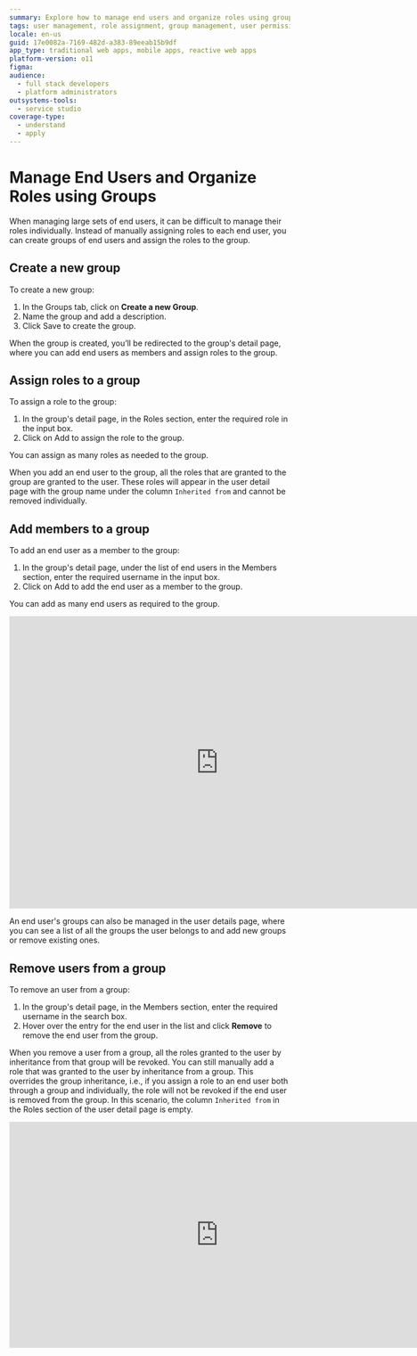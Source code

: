 ```yaml
---
summary: Explore how to manage end users and organize roles using groups in OutSystems 11 (O11).
tags: user management, role assignment, group management, user permissions, access control
locale: en-us
guid: 17e0082a-7169-482d-a383-89eeab15b9df
app_type: traditional web apps, mobile apps, reactive web apps
platform-version: o11
figma:
audience:
  - full stack developers
  - platform administrators
outsystems-tools:
  - service studio
coverage-type:
  - understand
  - apply
---
```


# Manage End Users and Organize Roles using Groups

When managing large sets of end users, it can be difficult to manage their roles individually. Instead of manually assigning roles to each end user, you can create groups of end users and assign the roles to the group.

## Create a new group

To create a new group:

1. In the Groups tab, click on **Create a new Group**.
1. Name the group and add a description.
1. Click Save to create the group.

When the group is created, you’ll be redirected to the group's detail page, where you can add end users as members and assign roles to the group.

## Assign roles to a group

To assign a role to the group:

1. In the group's detail page, in the Roles section, enter the required role in the input box.
1. Click on Add to assign the role to the group.

You can assign as many roles as needed to the group.

When you add an end user to the group, all the roles that are granted to the group are granted to the user. These roles will appear in the user detail page with the group name under the column `Inherited from` and cannot be removed individually.

## Add members to a group

To add an end user as a member to the group:

1. In the group's detail page, under the list of end users in the Members section, enter the required username in the input box.
1. Click on Add to add the end user as a member to the group.

You can add as many end users as required to the group.

<iframe src="https://player.vimeo.com/video/1003113901" width="750" height="525" frameborder="0" allow="autoplay; fullscreen" allowfullscreen="">Video showing the process of adding members to a group in the users application.</iframe>

An end user's groups can also be managed in the user details page, where you can see a list of all the groups the user belongs to and add new groups or remove existing ones.

## Remove users from a group

To remove an user from a group:

1. In the group's detail page, in the Members section, enter the required username in the search box.
1. Hover over the entry for the end user in the list and click **Remove** to remove the end user from the group.

When you remove a user from a group, all the roles granted to the user by inheritance from that group will be revoked. You can still manually add a role that was granted to the user by inheritance from a group. This overrides the group inheritance, i.e., if you assign a role to an end user both through a group and individually, the role will not be revoked if the end user is removed from the group. In this scenario, the column `Inherited from` in the Roles section of the user detail page is empty.

<iframe src="https://player.vimeo.com/video/1003113888" width="750" height="406" frameborder="0" allow="autoplay; fullscreen" allowfullscreen="">Video showing the process of adding members to a group in the users application.</iframe>
